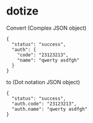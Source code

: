 dotize
======

Convert (Complex JSON object)

    {
      "status": "success",
      "auth": {
        "code": "23123213",
        "name": "qwerty asdfgh"
      }
    }

to (Dot notation JSON object)

    {
      "status": "success",
      "auth.code": "23123213",
      "auth.name": "qwerty asdfgh"
    }
